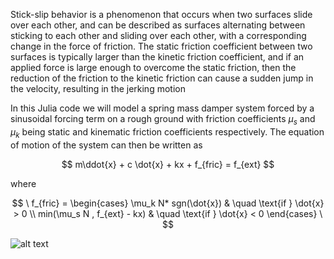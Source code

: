 Stick-slip behavior is a phenomenon that occurs when two surfaces slide over each other, and can be described as surfaces alternating between sticking to each other and sliding over each other, with a corresponding change in the force of friction. The static friction coefficient between two surfaces is typically larger than the kinetic friction coefficient, and if an applied force is large enough to overcome the static friction, then the reduction of the friction to the kinetic friction can cause a sudden jump in the velocity, resulting in the jerking motion

In this Julia code we will model a spring mass damper system forced by a sinusoidal forcing term on a rough ground with friction coefficients 
$\mu_s$ and $\mu_k$ being static and kinematic friction coefficients respectively. The equation of motion of the system can then be written as 

$$ m\ddot{x} + c \dot{x} + kx + f_{fric} = f_{ext}  $$

where 

$$
 \ f_{fric} =
  \begin{cases}
      \mu_k N* sgn(\dot{x})     & \quad \text{if } \dot{x} > 0 \\
   min(\mu_s N , f_{ext} - kx)  & \quad \text{if } \dot{x} < 0
  \end{cases}
\
$$

![alt text](https://github.com/amanna/Julia-codes/blob/main/spring%20mass%20white.png)


